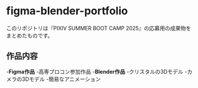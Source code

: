 # figma-blender-portfolio
このリポジトリは『PIXIV SUMMER BOOT CAMP 2025』の応募用の成果物をまとめたものです。
## 作品内容
-**Figma作品**
  -高専プロコン参加作品
-**Blender作品**
  -クリスタルの3Dモデル
  -カメラの3Dモデル
  -簡易なアニメーション

